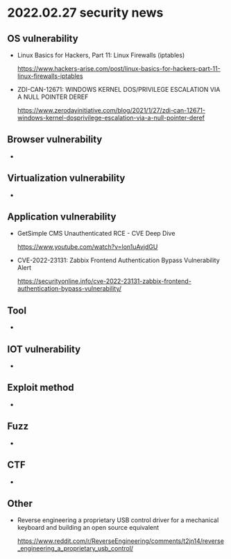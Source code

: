 # 2022.02.27 security news

## OS vulnerability 

* Linux Basics for Hackers, Part 11: Linux Firewalls (iptables)

  https://www.hackers-arise.com/post/linux-basics-for-hackers-part-11-linux-firewalls-iptables

* ZDI-CAN-12671: WINDOWS KERNEL DOS/PRIVILEGE ESCALATION VIA A NULL POINTER DEREF

  https://www.zerodayinitiative.com/blog/2021/1/27/zdi-can-12671-windows-kernel-dosprivilege-escalation-via-a-null-pointer-deref

## Browser vulnerability

* 

## Virtualization vulnerability

* 

## Application vulnerability 

* GetSimple CMS Unauthenticated RCE - CVE Deep Dive

  https://www.youtube.com/watch?v=lon1uAvjdGU

* CVE-2022-23131: Zabbix Frontend Authentication Bypass Vulnerability Alert

  https://securityonline.info/cve-2022-23131-zabbix-frontend-authentication-bypass-vulnerability/

## Tool

* 

## IOT vulnerability 

* 

## Exploit method

* 

## Fuzz

* 

## CTF

* 

## Other

* Reverse engineering a proprietary USB control driver for a mechanical keyboard and building an open source equivalent

  https://www.reddit.com/r/ReverseEngineering/comments/t2jn14/reverse_engineering_a_proprietary_usb_control/